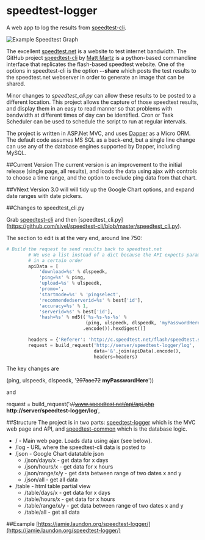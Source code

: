 # speedtest-logger
A web app to log the results from [speedtest-cli](https://github.com/sivel/speedtest-cli).

![Example Speedtest Graph](https://cdn.laundon.org/speedtest-example.png "Example Speedtest Graph")

The excellent [speedtest.net](http://speedtest.net) is a website to test internet bandwidth.  The GitHub project [speedtest-cli](https://github.com/sivel/speedtest-cli) by [Matt Martz](https://github.com/sivel/) is a python-based commandline interface that replicates the flash-based speedtest website.  One of the options in speedtest-cli is the option **--share** which posts the test results to the speedtest.net webserver in order to generate an image that can be shared.

Minor changes to *speedtest_cli.py* can allow these results to be posted to a different location.  This project allows the capture of those speedtest results, and display them in an easy to read manner so that problems with bandwidth at different times of day can be identified. Cron or Task Scheduler can be used to schedule the script to run at regular intervals.

The project is written in ASP.Net MVC, and uses [Dapper](https://github.com/StackExchange/dapper-dot-net) as a Micro ORM.  The default code assumes MS SQL as a back-end, but a single line change can use any of the database engines supported by Dapper, including MySQL.

##Current Version
The current version is an improvement to the initial release (single page, all results), and loads the data using ajax with controls to choose a time range, and the option to exclude ping data from that chart.

##VNext
Version 3.0 will will tidy up the Google Chart options, and expand date ranges with date pickers.

##Changes to speedtest_cli.py

Grab [speedtest-cli](https://github.com/sivel/speedtest-cli) and then [speedtest_cli.py] (https://github.com/sivel/speedtest-cli/blob/master/speedtest_cli.py).

The section to edit is at the very end, around line 750:
```python
# Build the request to send results back to speedtest.net
        # We use a list instead of a dict because the API expects parameters
        # in a certain order
        apiData = [
            'download=%s' % dlspeedk,
            'ping=%s' % ping,
            'upload=%s' % ulspeedk,
            'promo=',
            'startmode=%s' % 'pingselect',
            'recommendedserverid=%s' % best['id'],
            'accuracy=%s' % 1,
            'serverid=%s' % best['id'],
            'hash=%s' % md5(('%s-%s-%s-%s' %
                             (ping, ulspeedk, dlspeedk, 'myPasswordHere'))
                            .encode()).hexdigest()]

        headers = {'Referer': 'http://c.speedtest.net/flash/speedtest.swf'}
        request = build_request('http://server/speedtest-logger/log',
                                data='&'.join(apiData).encode(),
                                headers=headers)
```
The key changes are

(ping, ulspeedk, dlspeedk, '~~297aae72~~ **myPasswordHere**'))

and

request = build_request('~~://www.speedtest.net/api/api.php~~ **http://server/speedtest-logger/log**', 

##Structure
The project is in two parts: [speedtest-logger](https://github.com/jamielaundon/speedtest-logger/tree/master/src/speedtest-logger) which is the MVC web page and API, and [speedtest-common](https://github.com/jamielaundon/speedtest-logger/tree/master/src/speedtest-common) which is the database logic.

* / - Main web page. Loads data using ajax (see below).
* /log - URL where the speedtest-cli data is posted to
* /json - Google Chart datatable json
  * /json/days/x - get data for x days
  * /json/hours/x - get data for x hours
  * /json/range/x/y - get data between range of two dates x and y
  * /json/all - get all data
* /table - html table partial view
  * /table/days/x - get data for x days
  * /table/hours/x - get data for x hours
  * /table/range/x/y - get data between range of two dates x and y
  * /table/all - get all data 

##Example
[https://jamie.laundon.org/speedtest-logger/](https://jamie.laundon.org/speedtest-logger/)


